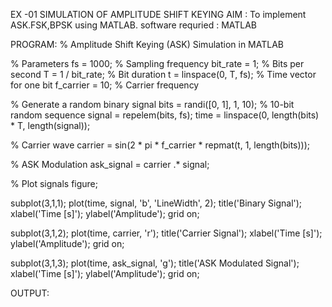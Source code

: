 EX -01 SIMULATION OF AMPLITUDE SHIFT KEYING 
AIM :
  To implement ASK.FSK,BPSK using MATLAB.
software requried :
   MATLAB

PROGRAM:
% Amplitude Shift Keying (ASK) Simulation in MATLAB

% Parameters
fs = 1000; % Sampling frequency
bit_rate = 1; % Bits per second
T = 1 / bit_rate; % Bit duration
t = linspace(0, T, fs); % Time vector for one bit
f_carrier = 10; % Carrier frequency

% Generate a random binary signal
bits = randi([0, 1], 1, 10); % 10-bit random sequence
signal = repelem(bits, fs);
time = linspace(0, length(bits) * T, length(signal));

% Carrier wave
carrier = sin(2 * pi * f_carrier * repmat(t, 1, length(bits)));

% ASK Modulation
ask_signal = carrier .* signal;

% Plot signals
figure;

subplot(3,1,1);
plot(time, signal, 'b', 'LineWidth', 2);
title('Binary Signal');
xlabel('Time [s]');
ylabel('Amplitude');
grid on;

subplot(3,1,2);
plot(time, carrier, 'r');
title('Carrier Signal');
xlabel('Time [s]');
ylabel('Amplitude');
grid on;

subplot(3,1,3);
plot(time, ask_signal, 'g');
title('ASK Modulated Signal');
xlabel('Time [s]');
ylabel('Amplitude');
grid on;

OUTPUT:


